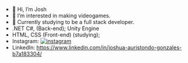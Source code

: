 - 👋 Hi, I’m Josh
- 👀 I’m interested in making videogames.
- 🌱 Currently studying to be a full stack developer.
- .NET C#, (Back-end); Unity Engine 
- HTML, CSS (Front-end) (studying);
- Instagram: [![instagram](https://static.cdninstagram.com/rsrc.php/v3/yI/r/VsNE-OHk_8a.png)](https://www.instagram.com/iosh.aa/)
- LinkedIn: https://www.linkedin.com/in/joshua-auristondo-gonzales-b7a183304/


<!---
IDJoshy/IDJoshy is a ✨ special ✨ repository because its `README.md` (this file) appears on your GitHub profile.
You can click the Preview link to take a look at your changes.
--->
